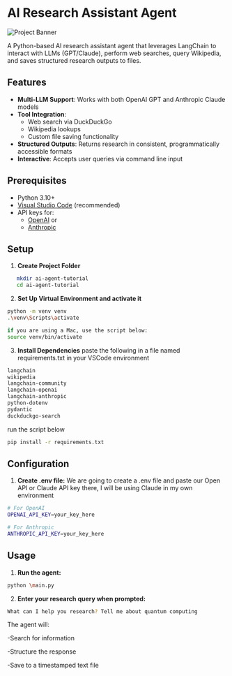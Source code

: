 # AI Research Assistant Agent

![Project Banner](placeholder-banner.png)

A Python-based AI research assistant agent that leverages LangChain to interact with LLMs (GPT/Claude), perform web searches, query Wikipedia, and saves structured research outputs to files.

## Features

- **Multi-LLM Support**: Works with both OpenAI GPT and Anthropic Claude models
- **Tool Integration**: 
  - Web search via DuckDuckGo
  - Wikipedia lookups
  - Custom file saving functionality
- **Structured Outputs**: Returns research in consistent, programmatically accessible formats
- **Interactive**: Accepts user queries via command line input

## Prerequisites

- Python 3.10+
- [Visual Studio Code](https://code.visualstudio.com/) (recommended)
- API keys for:
  - [OpenAI](https://platform.openai.com/api-keys) or 
  - [Anthropic](https://console.anthropic.com/settings/keys)

## Setup

1. **Create Project Folder**
```bash
   mkdir ai-agent-tutorial
   cd ai-agent-tutorial
   ```

2. **Set Up Virtual Environment and activate it**   
```bash
python -m venv venv
.\venv\Scripts\activate

if you are using a Mac, use the script below:
source venv/bin/activate
```
3. **Install Dependencies**
paste the following in a file named requirements.txt in your VSCode environment
```bash
langchain
wikipedia
langchain-community
langchain-openai
langchain-anthropic
python-dotenv
pydantic
duckduckgo-search
```
run the script below
```bash
pip install -r requirements.txt
```

## Configuration
1. **Create .env file:** We are going to create a .env file and paste our Open API or Claude API key there, I will be using Claude in my own environment
```bash
# For OpenAI
OPENAI_API_KEY=your_key_here

# For Anthropic
ANTHROPIC_API_KEY=your_key_here
```

## Usage

1. **Run the agent:**
```bash
python \main.py
```


2. **Enter your research query when prompted:**
```bash
What can I help you research? Tell me about quantum computing
```

The agent will:

-Search for information

-Structure the response

-Save to a timestamped text file